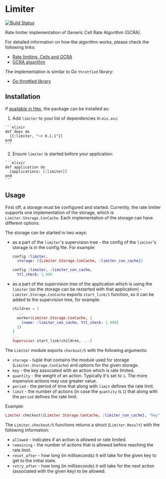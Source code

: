 # Limiter

[![Build Status](https://travis-ci.org/jur0/limiter.svg?branch=master)](https://travis-ci.org/jur0/limiter)

Rate limiter implementation of Generic Cell Rate Algorithm (GCRA).

For detailed information on how the algorithm works, please check the following
links:

  * [Rate limiting, Cells and GCRA](https://brandur.org/rate-limiting)
  * [GCRA algorithm](https://en.wikipedia.org/wiki/Generic_cell_rate_algorithm)

The implementation is similar to Go `throttled` library:

  * [Go throttled library](https://github.com/throttled/throttled)

## Installation

If [available in Hex](https://hex.pm/docs/publish), the package can be installed as:

  1. Add `limiter` to your list of dependencies in `mix.exs`:

    ```elixir
    def deps do
      [{:limiter, "~> 0.1.1"}]
    end
    ```

  2. Ensure `limiter` is started before your application:

    ```elixir
    def application do
      [applications: [:limiter]]
    end
    ```

## Usage

First off, a storage must be configured and started. Currently, the rate
limiter supports one implementation of the storage, which is
`Limiter.Storage.ConCache`. Each implementation of the storage can have
different options.

The storage can be started in two ways:

  * as a part of the `limiter`'s supervision tree - the config of the
  `limiter`'s storage is in the config file. For example:

    ```elixir
    config :limiter,
      storage: [{Limiter.Storage.ConCache, :limiter_con_cache}]

    config :limiter, :limiter_con_cache,
      ttl_check: 1_000
    ```

  * as a part of the supervision tree of the application which is using the
  `limiter` (so the storage can be restarted with that application) -
  `Limiter.Storage.ConCache` exports `start_link/1` function, so it can be
  added to the supervision tree, for example:

    ```elixir
    children = [
      ...
      worker(Limiter.Storage.ConCache, [
        [name: :limiter_con_cache, ttl_check: 1_000]
      ])
    ]
    ...
    Supervisor.start_link(children, ...)
    ```

The `Limiter` module exports `checkout/5` with the following arguments:

  * `storage` - tuple that contains the module used for storage
  (`Limiter.Storage.ConCache`) and options for the given storage.
  * `key` - the key associated with an action which is rate limited.
  * `quantity` - the weight of an action. Typically it's set to `1`. The more
  expensive actions may use greater value.
  * `period` -  the period of time that along with `limit` defines the rate
  limit.
  * `limit` - the number of actions (in case the `quantity` is `1`) that
  along with the `period` defines the rate limit.

Example:

```elixir
Limiter.checkout({Limiter.Storage.ConCache, :limiter_con_cache}, "key", 1, 10_000, 5)
```

The `Limiter.checkout/5` functions returns a struct (`Limiter.Result`) with the
following information:

  * `allowed` - indicates if an action is allowed or rate limited.
  * `remaining` - the number of actions that is allowed before reaching the rate
  limit.
  * `reset_after` - how long (in milliseconds) it will take for the given key
  to get to the initial state.
  * `retry_after` -  how long (in milliseconds) it will take for the next
  action (associated with the given key) to be allowed.
